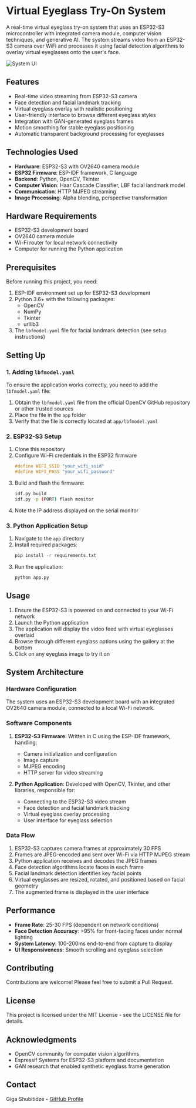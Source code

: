 # Virtual Eyeglass Try-On System

A real-time virtual eyeglass try-on system that uses an ESP32-S3 microcontroller with integrated camera module, computer vision techniques, and generative AI. The system streams video from an ESP32-S3 camera over WiFi and processes it using facial detection algorithms to overlay virtual eyeglasses onto the user's face.

![System UI](https://i.imgur.com/Evqyav6.png)

## Features

- Real-time video streaming from ESP32-S3 camera
- Face detection and facial landmark tracking
- Virtual eyeglass overlay with realistic positioning
- User-friendly interface to browse different eyeglass styles
- Integration with GAN-generated eyeglass frames
- Motion smoothing for stable eyeglass positioning
- Automatic transparent background processing for eyeglasses

## Technologies Used

- **Hardware**: ESP32-S3 with OV2640 camera module
- **ESP32 Firmware**: ESP-IDF framework, C language
- **Backend**: Python, OpenCV, Tkinter
- **Computer Vision**: Haar Cascade Classifier, LBF facial landmark model
- **Communication**: HTTP MJPEG streaming
- **Image Processing**: Alpha blending, perspective transformation

## Hardware Requirements

- ESP32-S3 development board
- OV2640 camera module
- Wi-Fi router for local network connectivity
- Computer for running the Python application

## Prerequisites

Before running this project, you need:

1. ESP-IDF environment set up for ESP32-S3 development
2. Python 3.6+ with the following packages:
   - OpenCV
   - NumPy
   - Tkinter
   - urllib3
3. The `lbfmodel.yaml` file for facial landmark detection (see setup instructions)

## Setting Up

### 1. Adding `lbfmodel.yaml`

To ensure the application works correctly, you need to add the `lbfmodel.yaml` file:

1. Obtain the `lbfmodel.yaml` file from the official OpenCV GitHub repository or other trusted sources
2. Place the file in the `app` folder
3. Verify that the file is correctly located at `app/lbfmodel.yaml`

### 2. ESP32-S3 Setup

1. Clone this repository
2. Configure Wi-Fi credentials in the ESP32 firmware
   ```c
   #define WIFI_SSID "your_wifi_ssid"
   #define WIFI_PASS "your_wifi_password"
   ```
3. Build and flash the firmware:
   ```bash
   idf.py build
   idf.py -p (PORT) flash monitor
   ```
4. Note the IP address displayed on the serial monitor

### 3. Python Application Setup

1. Navigate to the `app` directory
2. Install required packages:
   ```bash
   pip install -r requirements.txt
   ```
3. Run the application:
   ```bash
   python app.py
   ```

## Usage

1. Ensure the ESP32-S3 is powered on and connected to your Wi-Fi network
2. Launch the Python application
3. The application will display the video feed with virtual eyeglasses overlaid
4. Browse through different eyeglass options using the gallery at the bottom
5. Click on any eyeglass image to try it on

## System Architecture

### Hardware Configuration
The system uses an ESP32-S3 development board with an integrated OV2640 camera module, connected to a local Wi-Fi network.

### Software Components
1. **ESP32-S3 Firmware**: Written in C using the ESP-IDF framework, handling:
   - Camera initialization and configuration
   - Image capture
   - MJPEG encoding
   - HTTP server for video streaming

2. **Python Application**: Developed with OpenCV, Tkinter, and other libraries, responsible for:
   - Connecting to the ESP32-S3 video stream
   - Face detection and facial landmark tracking
   - Virtual eyeglass overlay processing
   - User interface for eyeglass selection

### Data Flow
1. ESP32-S3 captures camera frames at approximately 30 FPS
2. Frames are JPEG-encoded and sent over Wi-Fi via HTTP MJPEG stream
3. Python application receives and decodes the JPEG frames
4. Face detection algorithms locate faces in each frame
5. Facial landmark detection identifies key facial points
6. Virtual eyeglasses are resized, rotated, and positioned based on facial geometry
7. The augmented frame is displayed in the user interface

## Performance

- **Frame Rate**: 25-30 FPS (dependent on network conditions)
- **Face Detection Accuracy**: >95% for front-facing faces under normal lighting
- **System Latency**: 100-200ms end-to-end from capture to display
- **UI Responsiveness**: Smooth scrolling and eyeglass selection

## Contributing

Contributions are welcome! Please feel free to submit a Pull Request.

## License

This project is licensed under the MIT License - see the LICENSE file for details.

## Acknowledgments

- OpenCV community for computer vision algorithms
- Espressif Systems for ESP32-S3 platform and documentation
- GAN research that enabled synthetic eyeglass frame generation

## Contact

Giga Shubitidze - [GitHub Profile](https://github.com/bokuwagiga)